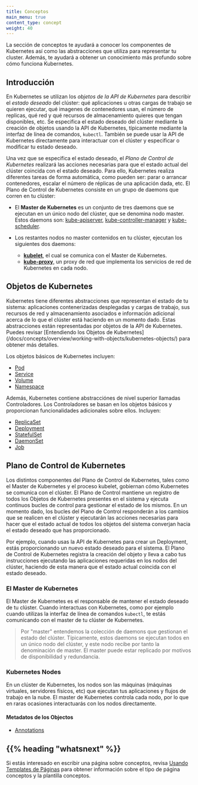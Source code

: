 ```yaml
---
title: Conceptos
main_menu: true
content_type: concept
weight: 40
---
```


<!-- overview -->

La sección de conceptos te ayudará a conocer los componentes de Kubernetes así como las abstracciones que utiliza para representar tu cluster. Además, te ayudará a obtener un conocimiento más profundo sobre cómo funciona Kubernetes.



<!-- body -->

## Introducción

En Kubernetes se utilizan los *objetos de la API de Kubernetes* para describir el *estado deseado* del clúster: qué aplicaciones u otras cargas de trabajo se quieren ejecutar, qué imagenes de contenedores usan, el número de replicas, qué red y qué recursos de almacenamiento quieres que tengan disponibles, etc. Se especifica el estado deseado del clúster mediante la creación de objetos usando la API de Kubernetes, típicamente mediante la interfaz de línea de comandos, `kubectl`. También se puede usar la API de Kubernetes directamente para interactuar con el clúster y especificar o modificar tu estado deseado.

Una vez que se especifica el estado deseado, el *Plano de Control de Kubernetes* realizará las acciones necesarias para que el estado actual del clúster coincida con el estado deseado. Para ello, Kubernetes realiza diferentes tareas de forma automática, como pueden ser: parar o arrancar contenedores, escalar el número de réplicas de una aplicación dada, etc. El Plano de Control de Kubernetes consiste en un grupo de daemons que corren en tu clúster:

* El **Master de Kubernetes** es un conjunto de tres daemons que se ejecutan en un único nodo del clúster, que se denomina nodo master. Estos daemons son: [kube-apiserver](/docs/admin/kube-apiserver/), [kube-controller-manager](/docs/admin/kube-controller-manager/) y [kube-scheduler](/docs/admin/kube-scheduler/).

* Los restantes nodos no master contenidos en tu clúster, ejecutan los siguientes dos daemons:
  * **[kubelet](/docs/admin/kubelet/)**, el cual se comunica con el Master de Kubernetes.
  * **[kube-proxy](/docs/admin/kube-proxy/)**, un proxy de red que implementa los servicios de red de Kubernetes en cada nodo.

## Objetos de Kubernetes

Kubernetes tiene diferentes abstracciones que representan el estado de tu sistema: aplicaciones contenerizadas desplegadas y cargas de trabajo, sus recursos de red y almacenamiento asociados e información adicional acerca de lo que el clúster está haciendo en un momento dado. Estas abstracciones están representadas por objetos de la API de Kubernetes. Puedes revisar [Entendiendo los Objetos de Kubernetes] (/docs/concepts/overview/working-with-objects/kubernetes-objects/) para obtener más detalles.

Los objetos básicos de Kubernetes incluyen:

* [Pod](https://github.com/kubernetes/website/blob/master/content/en/docs/concepts/workloads/pods/_index.md)
* [Service](https://github.com/kubernetes/website/blob/master/content/en/docs/concepts/services-networking/service.md)
* [Volume](https://github.com/kubernetes/website/blob/master/content/en/docs/concepts/storage/volumes.md)
* [Namespace](https://github.com/kubernetes/website/blob/master/content/en/docs/concepts/overview/working-with-objects/namespaces.md)

Además, Kubernetes contiene abstracciónes de nivel superior llamadas Controladores. Los Controladores se basan en los objetos básicos y proporcionan funcionalidades adicionales sobre ellos. Incluyen:

* [ReplicaSet](/docs/concepts/workloads/controllers/replicaset/)
* [Deployment](/docs/concepts/workloads/controllers/deployment/)
* [StatefulSet](/docs/concepts/workloads/controllers/statefulset/)
* [DaemonSet](/docs/concepts/workloads/controllers/daemonset/)
* [Job](/docs/concepts/workloads/controllers/jobs-run-to-completion/)


## Plano de Control de Kubernetes

Los distintos componentes del Plano de Control de Kubernetes, tales como el Master de Kubernetes y el proceso kubelet, gobiernan cómo Kubernetes se comunica con el clúster. El Plano de Control mantiene un registro de todos los Objetos de Kubernetes presentes en el sistema y ejecuta continuos bucles de control para gestionar el estado de los mismos. En un momento dado, los bucles del Plano de Control responderán a los cambios que se realicen en el clúster y ejecutarán las acciones necesarias para hacer que el estado actual de todos los objetos del sistema converjan hacia el estado deseado que has proporcionado.

Por ejemplo, cuando usas la API de Kubernetes para crear un Deployment, estás proporcionando un nuevo estado deseado para el sistema. El Plano de Control de Kubernetes registra la creación del objeto y lleva a cabo tus instrucciones ejecutando las aplicaciones requeridas en los nodos del clúster, haciendo de esta manera que el estado actual coincida con el estado deseado.

### El Master de Kubernetes

El Master de Kubernetes es el responsable de mantener el estado deseado de tu clúster. Cuando interactuas con Kubernetes, como por ejemplo cuando utilizas la interfaz de línea de comandos `kubectl`, te estás comunicando con el master de tu clúster de Kubernetes.

> Por "master" entendemos la colección de daemons que gestionan el estado del clúster. Típicamente, estos daemons se ejecutan todos en un único nodo del clúster, y este nodo recibe por tanto la denominación de master. El master puede estar replicado por motivos de disponibilidad y redundancia.

### Kubernetes Nodes

En un clúster de Kubernetes, los nodos son las máquinas (máquinas virtuales, servidores físicos, etc) que ejecutan tus aplicaciones y flujos de trabajo en la nube. El master de Kubernetes controla cada nodo, por lo que en raras ocasiones interactuarás con los nodos directamente.

#### Metadatos de los Objectos


* [Annotations](/docs/concepts/overview/working-with-objects/annotations/)



## {{% heading "whatsnext" %}}


Si estás interesado en escribir una página sobre conceptos,
revisa [Usando Templates de Páginas](/docs/home/contribute/page-templates/)
para obtener información sobre el tipo de página conceptos y la plantilla conceptos.


